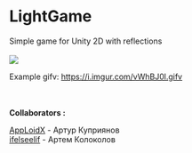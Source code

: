 # LightGame
Simple game for Unity 2D with reflections
<br><br>
![](https://i.ibb.co/dBGQ2fb/2019-06-24-23-11-41.png)

Example gifv: https://i.imgur.com/vWhBJ0l.gifv

<br><br>
**Collaborators :**

[AppLoidX](https://github.com/AppLoidX) - Артур Куприянов
<br>
[ifelseelif](https://github.com/ifelseelif) - Артем Колоколов
